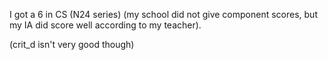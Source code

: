I got a 6 in CS (N24 series) (my school did not give component scores, but my IA did score well according to my teacher).

(crit_d isn't very good though)

